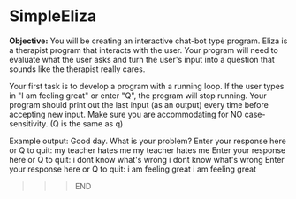 # SimpleEliza #

**Objective:**
You will be creating an interactive chat-bot type program. Eliza is a therapist program that interacts with the user. Your program will need to evaluate what the user asks and turn the user's input into a question that sounds like the therapist really cares.

Your first task is to develop a program with a running loop. If the user types in "I am feeling great" or enter "Q", the program will stop running. Your program should print out the last input (as an output) every time before accepting new input. Make sure you are accommodating for NO case-sensitivity. (Q is the same as q)

 

Example output:
Good day. What is your problem? Enter your response here or Q to quit: my teacher hates me
my teacher hates me
Enter your response here or Q to quit: i dont know what's wrong
i dont know what's wrong
Enter your response here or Q to quit: i am feeling great
i am feeling great
>>> END
